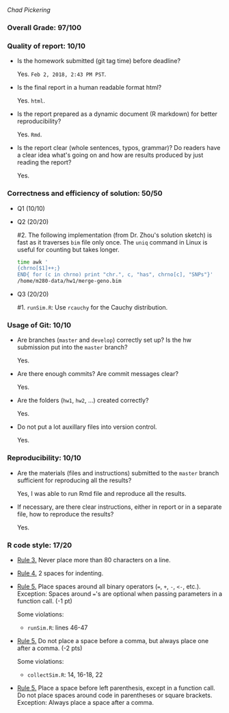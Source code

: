 *Chad Pickering*

### Overall Grade: 97/100

### Quality of report: 10/10

-   Is the homework submitted (git tag time) before deadline?

    Yes. `Feb 2, 2018, 2:43 PM PST`.

-   Is the final report in a human readable format html?

    Yes. `html`.

-   Is the report prepared as a dynamic document (R markdown) for better reproducibility?

    Yes. `Rmd`.

-   Is the report clear (whole sentences, typos, grammar)? Do readers have a clear idea what's going on and how are results produced by just reading the report?

    Yes.

### Correctness and efficiency of solution: 50/50

-   Q1 (10/10)

-   Q2 (20/20)

    \#2. The following implementation (from Dr. Zhou's solution sketch) is fast as it traverses `bim` file only once. The `uniq` command in Linux is useful for counting but takes longer.

    ``` bash
    time awk '
    {chrno[$1]++;} 
    END{ for (c in chrno) print "chr.", c, "has", chrno[c], "SNPs"}'                                   
    /home/m280-data/hw1/merge-geno.bim
    ```

-   Q3 (20/20)

    \#1. `runSim.R`: Use `rcauchy` for the Cauchy distribution.

### Usage of Git: 10/10

-   Are branches (`master` and `develop`) correctly set up? Is the hw submission put into the `master` branch?

    Yes.

-   Are there enough commits? Are commit messages clear?

    Yes.

-   Are the folders (`hw1`, `hw2`, ...) created correctly?

    Yes.

-   Do not put a lot auxillary files into version control.

    Yes.

### Reproducibility: 10/10

-   Are the materials (files and instructions) submitted to the `master` branch sufficient for reproducing all the results?

    Yes, I was able to run Rmd file and reproduce all the results.

-   If necessary, are there clear instructions, either in report or in a separate file, how to reproduce the results?

    Yes.

### R code style: 17/20

-   [Rule 3.](https://google.github.io/styleguide/Rguide.xml#linelength) Never place more than 80 characters on a line.

-   [Rule 4.](https://google.github.io/styleguide/Rguide.xml#indentation) 2 spaces for indenting.

-   [Rule 5.](https://google.github.io/styleguide/Rguide.xml#spacing) Place spaces around all binary operators (`=`, `+`, `-`, `<-`, etc.). Exception: Spaces around `=`'s are optional when passing parameters in a function call. (-1 pt)

    Some violations:
    -   `runSim.R`: lines 46-47

-   [Rule 5.](https://google.github.io/styleguide/Rguide.xml#spacing) Do not place a space before a comma, but always place one after a comma. (-2 pts)

    Some violations:
    -   `collectSim.R`: 14, 16-18, 22

-   [Rule 5.](https://google.github.io/styleguide/Rguide.xml#spacing) Place a space before left parenthesis, except in a function call. Do not place spaces around code in parentheses or square brackets. Exception: Always place a space after a comma.
